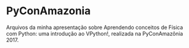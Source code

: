 # PyConAmazonia
Arquivos da minha apresentação sobre Aprendendo conceitos de Física com Python: uma introdução ao VPython!, realizada na PyConAmazônia 2017.
